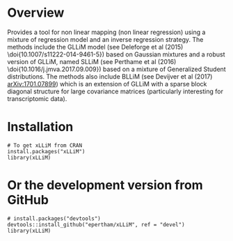# Overview

Provides a tool for non linear mapping (non linear regression) using a mixture of regression model and an inverse regression strategy. The methods include the GLLiM model (see Deleforge et al (2015) \doi{10.1007/s11222-014-9461-5}) based on Gaussian mixtures and a robust version of GLLiM, named SLLiM (see Perthame et al (2016) \doi{10.1016/j.jmva.2017.09.009}) based on a mixture of Generalized Student distributions. The methods also include BLLiM (see Devijver et al (2017) <arXiv:1701.07899>) which is an extension of GLLiM with a sparse block diagonal structure for large covariance matrices (particularly interesting for transcriptomic data).

# Installation

```
# To get xLLiM from CRAN
install.packages("xLLiM")
library(xLLiM)
```

# Or the development version from GitHub
```
# install.packages("devtools")
devtools::install_github("epertham/xLLiM", ref = "devel")
library(xLLiM)
```
